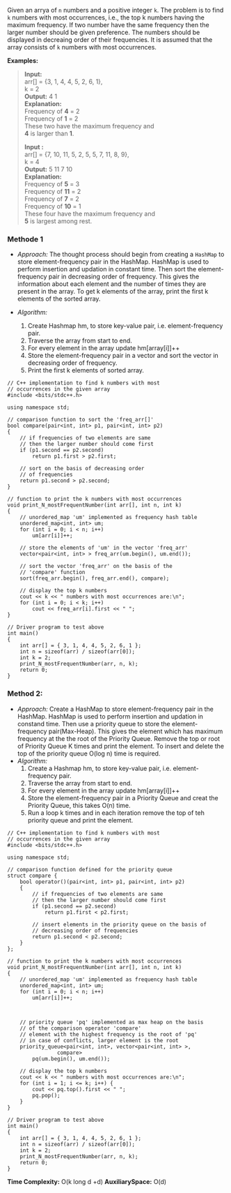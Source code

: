 Given an arrya of  `n` numbers and a positive integer `k`. The problem is to find `k` numbers with most occurrences, i.e., the top k numbers having the maximum frequency. If two number have the same frequency then the larger number should be given preference. The numbers should be displayed in decreaing order of their frequencies. It is assumed that the array consists of `k` numbers with most occurrences.

**Examples:** 

> **Input:**   
> arr[] = {3, 1, 4, 4, 5, 2, 6, 1},   
> k = 2  
> **Output:** 4 1  
> **Explanation:**  
> Frequency of **4** = 2  
> Frequency of **1** = 2  
> These two have the maximum frequency and  
> **4** is larger than **1**.
> 
> **Input :**   
> arr[] = {7, 10, 11, 5, 2, 5, 5, 7, 11, 8, 9},  
> k = 4  
> **Output:** 5 11 7 10  
> **Explanation:**   
> Frequency of **5** = 3  
> Frequency of **11** = 2  
> Frequency of **7** = 2  
> Frequency of **10** = 1  
> These four have the maximum frequency and  
> **5** is largest among rest.


### Methode 1
- *Approach:* The thought process should begin from creating a `HashMap` to store element-frequency pair in the HashMap. HashMap is used to perform insertion and updation in constant time. Then sort the element-frequency pair in decreasing order of frequency. This gives the information about each element and the number of times they are present in the array. To get k elements of the array, print the first k elements of the sorted array.

- *Algorithm:* 
	1) Create Hashmap hm, to store key-value pair, i.e. element-frequency pair.
	2) Traverse the array from start to end.
	3) For every element in the array update hm\[array\[i\]\]++
	4) Store the element-frequency pair in a vector and sort the vector in decreasing order of frequency.
	5) Print the first k elements of sorted array.


```
// C++ implementation to find k numbers with most
// occurrences in the given array
#include <bits/stdc++.h>

using namespace std;

// comparison function to sort the 'freq_arr[]'
bool compare(pair<int, int> p1, pair<int, int> p2)
{
	// if frequencies of two elements are same
	// then the larger number should come first
	if (p1.second == p2.second)
		return p1.first > p2.first;

	// sort on the basis of decreasing order
	// of frequencies
	return p1.second > p2.second;
}

// function to print the k numbers with most occurrences
void print_N_mostFrequentNumber(int arr[], int n, int k)
{
	// unordered_map 'um' implemented as frequency hash table
	unordered_map<int, int> um;
	for (int i = 0; i < n; i++)
		um[arr[i]]++;

	// store the elements of 'um' in the vector 'freq_arr'
	vector<pair<int, int> > freq_arr(um.begin(), um.end());

	// sort the vector 'freq_arr' on the basis of the
	// 'compare' function
	sort(freq_arr.begin(), freq_arr.end(), compare);

	// display the top k numbers
	cout << k << " numbers with most occurrences are:\n";
	for (int i = 0; i < k; i++)
		cout << freq_arr[i].first << " ";
}

// Driver program to test above
int main()
{
	int arr[] = { 3, 1, 4, 4, 5, 2, 6, 1 };
	int n = sizeof(arr) / sizeof(arr[0]);
	int k = 2;
	print_N_mostFrequentNumber(arr, n, k);
	return 0;
}

```


### Method 2:
- *Approach:* Create a HashMap to store element-frequency pair in the HashMap. HashMap is used to perform insertion and updation in constand time. Then use a priority queue to store the element-frequency pair(Max-Heap). This gives the element which has maximum frequency at the the root of the Priority Queue. Remove the top or root of Priority Queue K times and print the element. To insert and delete the top of the priority queue O(log n) time is required.
- *Algorithm:* 
	1) Create a Hashmap hm, to store key-value pair, i.e. element-frequency pair.
	2) Traverse the array from start to end.
	3) For every element in the array update hm\[array\[i]]++
	4) Store the element-frequency pair in a Priority Queue and creat the Priority Queue, this takes O(n) time.
	5) Run a loop k times and in each iteration remove the top of teh priority queue and print the element.

```
// C++ implementation to find k numbers with most
// occurrences in the given array
#include <bits/stdc++.h>

using namespace std;

// comparison function defined for the priority queue
struct compare {
	bool operator()(pair<int, int> p1, pair<int, int> p2)
	{
		// if frequencies of two elements are same
		// then the larger number should come first
		if (p1.second == p2.second)
			return p1.first < p2.first;

		// insert elements in the priority queue on the basis of
		// decreasing order of frequencies
		return p1.second < p2.second;
	}
};

// function to print the k numbers with most occurrences
void print_N_mostFrequentNumber(int arr[], int n, int k)
{
	// unordered_map 'um' implemented as frequency hash table
	unordered_map<int, int> um;
	for (int i = 0; i < n; i++)
		um[arr[i]]++;

	

	// priority queue 'pq' implemented as max heap on the basis
	// of the comparison operator 'compare'
	// element with the highest frequency is the root of 'pq'
	// in case of conflicts, larger element is the root
	priority_queue<pair<int, int>, vector<pair<int, int> >,
				compare>
		pq(um.begin(), um.end());

	// display the top k numbers
	cout << k << " numbers with most occurrences are:\n";
	for (int i = 1; i <= k; i++) {
		cout << pq.top().first << " ";
		pq.pop();
	}
}

// Driver program to test above
int main()
{
	int arr[] = { 3, 1, 4, 4, 5, 2, 6, 1 };
	int n = sizeof(arr) / sizeof(arr[0]);
	int k = 2;
	print_N_mostFrequentNumber(arr, n, k);
	return 0;
}
```

**Time Complexity:** O(k long d +d)
**AuxiliarySpace:** O(d) 